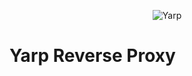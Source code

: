 
<p align="center"> <img src="https://github.com/microsoft/reverse-proxy/blob/main/assets/icon.png" alt="Yarp" /> </p>

# Yarp Reverse Proxy

